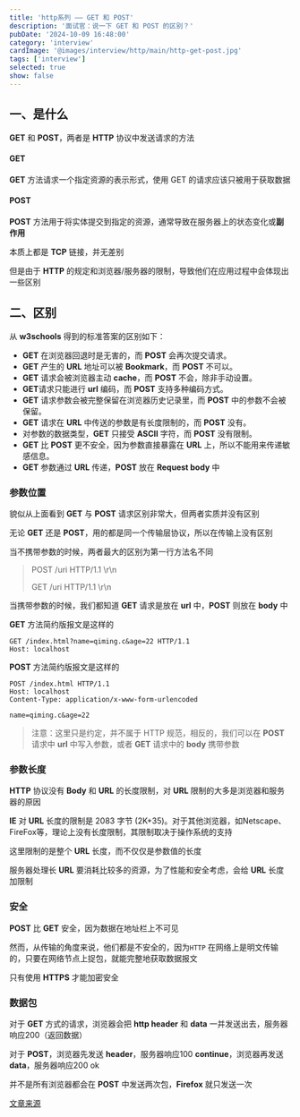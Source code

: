 ```yaml
---
title: 'http系列 —— GET 和 POST'
description: '面试官：说一下 GET 和 POST 的区别？'
pubDate: '2024-10-09 16:48:00'
category: 'interview'
cardImage: '@images/interview/http/main/http-get-post.jpg'
tags: ['interview']
selected: true
show: false
---
```


## 一、是什么

**GET** 和 **POST**，两者是 **HTTP** 协议中发送请求的方法

#### GET

**GET** 方法请求一个指定资源的表示形式，使用 GET 的请求应该只被用于获取数据

#### POST

**POST** 方法用于将实体提交到指定的资源，通常导致在服务器上的状态变化或**副作用**

本质上都是 **TCP** 链接，并无差别

但是由于 **HTTP** 的规定和浏览器/服务器的限制，导致他们在应用过程中会体现出一些区别

## 二、区别

从 **w3schools** 得到的标准答案的区别如下：

- **GET** 在浏览器回退时是无害的，而 **POST** 会再次提交请求。
- **GET** 产生的 **URL** 地址可以被 **Bookmark**，而 **POST** 不可以。
- **GET** 请求会被浏览器主动 **cache**，而 **POST** 不会，除非手动设置。
- **GET**请求只能进行 **url** 编码，而 **POST** 支持多种编码方式。
- **GET** 请求参数会被完整保留在浏览器历史记录里，而 **POST** 中的参数不会被保留。
- **GET** 请求在 **URL** 中传送的参数是有长度限制的，而 **POST** 没有。
- 对参数的数据类型，**GET** 只接受 **ASCII** 字符，而 **POST** 没有限制。
- **GET** 比 **POST** 更不安全，因为参数直接暴露在 **URL** 上，所以不能用来传递敏感信息。
- **GET** 参数通过 **URL** 传递，**POST** 放在 **Request body** 中

### 参数位置

貌似从上面看到 **GET** 与 **POST** 请求区别非常大，但两者实质并没有区别

无论 **GET** 还是 **POST**，用的都是同一个传输层协议，所以在传输上没有区别

当不携带参数的时候，两者最大的区别为第一行方法名不同

> POST /uri HTTP/1.1 \r\n
>
> GET /uri HTTP/1.1 \r\n

当携带参数的时候，我们都知道 **GET** 请求是放在 **url** 中，**POST** 则放在 **body** 中

**GET** 方法简约版报文是这样的

```text
GET /index.html?name=qiming.c&age=22 HTTP/1.1
Host: localhost
```

**POST** 方法简约版报文是这样的

```text
POST /index.html HTTP/1.1
Host: localhost
Content-Type: application/x-www-form-urlencoded

name=qiming.c&age=22
```

> 注意：这里只是约定，并不属于 HTTP 规范，相反的，我们可以在 **POST** 请求中 **url** 中写入参数，或者 **GET** 请求中的 **body** 携带参数

### 参数长度

**HTTP** 协议没有 **Body** 和  **URL** 的长度限制，对 **URL** 限制的大多是浏览器和服务器的原因

**IE** 对 **URL** 长度的限制是 2083 字节 (2K+35)。对于其他浏览器，如Netscape、FireFox等，理论上没有长度限制，其限制取决于操作系统的支持

这里限制的是整个 **URL** 长度，而不仅仅是参数值的长度

服务器处理长 **URL** 要消耗比较多的资源，为了性能和安全考虑，会给 **URL** 长度加限制

### 安全

**POST** 比 **GET** 安全，因为数据在地址栏上不可见

然而，从传输的角度来说，他们都是不安全的，因为`HTTP` 在网络上是明文传输的，只要在网络节点上捉包，就能完整地获取数据报文

只有使用 **HTTPS** 才能加密安全

### 数据包

对于 **GET** 方式的请求，浏览器会把 **http header** 和 **data** 一并发送出去，服务器响应200（返回数据）

对于 **POST**，浏览器先发送 **header**，服务器响应100 **continue**，浏览器再发送 **data**，服务器响应200 ok

并不是所有浏览器都会在 **POST** 中发送两次包，**Firefox** 就只发送一次

[文章来源](https://vue3js.cn/interview/http/GET_POST.html)
